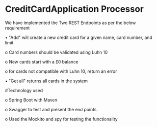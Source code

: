 # CreditCardApplication Processor

We have implemented the Two REST Endpoints as per the below requirement

•	"Add" will create a new credit card for a given name, card number, and limit

o	Card numbers should be validated using Luhn 10

o	New cards start with a £0 balance

o	for cards not compatible with Luhn 10, return an error

•	"Get all" returns all cards in the system

#Technology used

o	Spring Boot with Maven

o Swagger to test and present the end points.

o Used the Mockito and spy for testing the functionality
